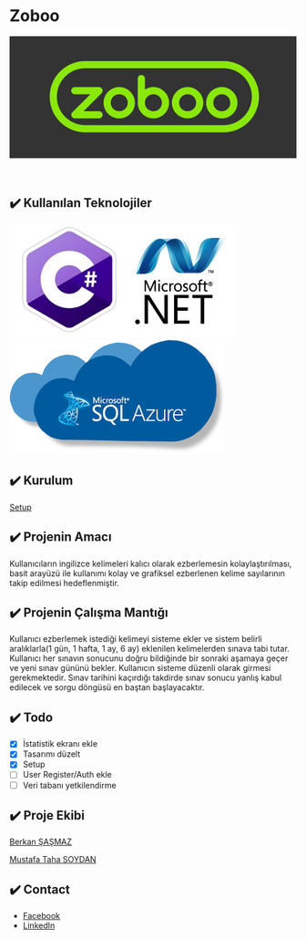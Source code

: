 # Zoboo
<p align="center" >
  <img src="Img/Zoboo.jpg">
</p>
<br>
 
## :heavy_check_mark: Kullanılan Teknolojiler

![CSHARP](Img/CSharp.jpeg)
![SQL](Img/sql-azure.png)

## :heavy_check_mark: Kurulum
[Setup](IngilizceKelimeOgreniyorum/ZobooSetup)

## :heavy_check_mark: Projenin Amacı
<p>Kullanıcıların ingilizce kelimeleri kalıcı olarak ezberlemesin kolaylaştırılması, basit arayüzü ile kullanımı kolay ve grafiksel ezberlenen kelime sayılarının takip edilmesi hedeflenmiştir.</p>

## :heavy_check_mark: Projenin Çalışma Mantığı
<p> Kullanıcı ezberlemek istediği kelimeyi sisteme ekler ve sistem belirli aralıklarla(1 gün, 1 hafta, 1 ay, 6 ay) eklenilen kelimelerden sınava tabi tutar. Kullanıcı her sınavın sonucunu doğru bildiğinde bir sonraki aşamaya geçer ve yeni sınav gününü bekler. Kullanıcın sisteme düzenli olarak girmesi gerekmektedir. Sınav tarihini kaçırdığı takdirde sınav sonucu yanlış kabul edilecek ve sorgu döngüsü en baştan başlayacaktır.</p>

## :heavy_check_mark: Todo <br>
- [x] İstatistik ekranı ekle
- [x] Tasarımı düzelt
- [x] Setup
- [ ] User Register/Auth ekle
- [ ] Veri tabanı yetkilendirme
  
##  :heavy_check_mark: Proje Ekibi <br>

[Berkan ŞAŞMAZ](https://github.com/berkansasmaz)

[Mustafa Taha SOYDAN](https://github.com/Mtsoydan)

 ## :heavy_check_mark: Contact <br>
 - [Facebook](https://www.facebook.com/mustafataha.soydan)
 - [LinkedIn](https://www.linkedin.com/in/mustafa-taha-soydan-282640142/)

